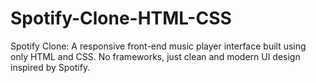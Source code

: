 # Spotify-Clone-HTML-CSS
Spotify Clone: A responsive front-end music player interface built using only HTML and CSS. No frameworks, just clean and modern UI design inspired by Spotify.
